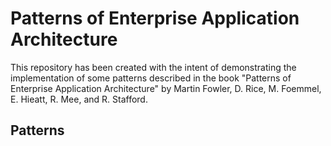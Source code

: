# Patterns of Enterprise Application Architecture

This repository has been created with the intent of demonstrating the implementation of some patterns described in
the book "Patterns of Enterprise Application Architecture" by Martin Fowler, D. Rice, M. Foemmel, E. Hieatt, R. Mee, and
R. Stafford.

## Patterns

